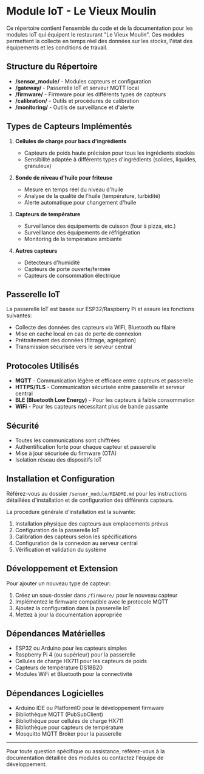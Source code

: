 # Module IoT - Le Vieux Moulin

Ce répertoire contient l'ensemble du code et de la documentation pour les modules IoT qui équipent le restaurant "Le Vieux Moulin". Ces modules permettent la collecte en temps réel des données sur les stocks, l'état des équipements et les conditions de travail.

## Structure du Répertoire

- **/sensor_module/** - Modules capteurs et configuration
- **/gateway/** - Passerelle IoT et serveur MQTT local
- **/firmware/** - Firmware pour les différents types de capteurs
- **/calibration/** - Outils et procédures de calibration
- **/monitoring/** - Outils de surveillance et d'alerte

## Types de Capteurs Implémentés

1. **Cellules de charge pour bacs d'ingrédients**
   - Capteurs de poids haute précision pour tous les ingrédients stockés
   - Sensibilité adaptée à différents types d'ingrédients (solides, liquides, granuleux)

2. **Sonde de niveau d'huile pour friteuse**
   - Mesure en temps réel du niveau d'huile
   - Analyse de la qualité de l'huile (température, turbidité)
   - Alerte automatique pour changement d'huile

3. **Capteurs de température**
   - Surveillance des équipements de cuisson (four à pizza, etc.)
   - Surveillance des équipements de réfrigération
   - Monitoring de la température ambiante

4. **Autres capteurs**
   - Détecteurs d'humidité
   - Capteurs de porte ouverte/fermée
   - Capteurs de consommation électrique

## Passerelle IoT

La passerelle IoT est basée sur ESP32/Raspberry Pi et assure les fonctions suivantes:
- Collecte des données des capteurs via WiFi, Bluetooth ou filaire
- Mise en cache local en cas de perte de connexion
- Prétraitement des données (filtrage, agrégation)
- Transmission sécurisée vers le serveur central

## Protocoles Utilisés

- **MQTT** - Communication légère et efficace entre capteurs et passerelle
- **HTTPS/TLS** - Communication sécurisée entre passerelle et serveur central
- **BLE (Bluetooth Low Energy)** - Pour les capteurs à faible consommation
- **WiFi** - Pour les capteurs nécessitant plus de bande passante

## Sécurité

- Toutes les communications sont chiffrées
- Authentification forte pour chaque capteur et passerelle
- Mise à jour sécurisée du firmware (OTA)
- Isolation réseau des dispositifs IoT

## Installation et Configuration

Référez-vous au dossier `/sensor_module/README.md` pour les instructions détaillées d'installation et de configuration des différents capteurs.

La procédure générale d'installation est la suivante:

1. Installation physique des capteurs aux emplacements prévus
2. Configuration de la passerelle IoT
3. Calibration des capteurs selon les spécifications
4. Configuration de la connexion au serveur central
5. Vérification et validation du système

## Développement et Extension

Pour ajouter un nouveau type de capteur:
1. Créez un sous-dossier dans `/firmware/` pour le nouveau capteur
2. Implémentez le firmware compatible avec le protocole MQTT
3. Ajoutez la configuration dans la passerelle IoT
4. Mettez à jour la documentation appropriée

## Dépendances Matérielles

- ESP32 ou Arduino pour les capteurs simples
- Raspberry Pi 4 (ou supérieur) pour la passerelle
- Cellules de charge HX711 pour les capteurs de poids
- Capteurs de température DS18B20
- Modules WiFi et Bluetooth pour la connectivité

## Dépendances Logicielles

- Arduino IDE ou PlatformIO pour le développement firmware
- Bibliothèque MQTT (PubSubClient)
- Bibliothèque pour cellules de charge HX711
- Bibliothèque pour capteurs de température
- Mosquitto MQTT Broker pour la passerelle

---

Pour toute question spécifique ou assistance, référez-vous à la documentation détaillée des modules ou contactez l'équipe de développement.
